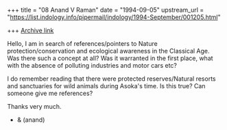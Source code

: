 +++
title = "08 Anand V Raman"
date = "1994-09-05"
upstream_url = "https://list.indology.info/pipermail/indology/1994-September/001205.html"

+++
[Archive link](https://list.indology.info/pipermail/indology/1994-September/001205.html)

Hello, I am in search of references/pointers to Nature
protection/conservation and ecological awareness in the Classical
Age. Was there such a concept at all? Was it warranted in the first
place, what with the absence of polluting industries and motor cars
etc?

I do remember reading that there were protected reserves/Natural
resorts and sanctuaries for wild animals during Asoka's time. Is this
true? Can someone give me references?

Thanks very much.

- & (anand)





